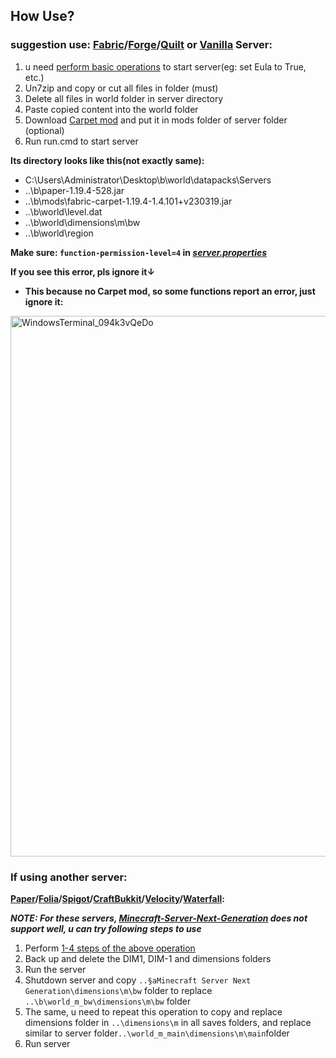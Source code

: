 ## How Use?

### suggestion use: [Fabric](https://fabricmc.net/use/server/)/[Forge](https://files.minecraftforge.net/net/minecraftforge/forge/)/[Quilt](https://quiltmc.org/en/install/server/) or [Vanilla](https://www.minecraft.net/en-us/download/server) Server:

1. u need [perform basic operations](https://minecraft.fandom.com/wiki/Tutorials/Setting_up_a_server) to start server(eg: set Eula to True, etc.)
2. Un7zip and copy or cut all files in folder (must)
3. Delete all files in world folder in server directory
4. Paste copied content into the world folder
5. Download [Carpet mod](https://modrinth.com/mod/carpet) and put it in mods folder of server folder (optional)
6. Run run.cmd to start server

**Its directory looks like this(not exactly same):**

- C:\Users\Administrator\Desktop\b\world\datapacks\Servers
- ..\b\paper-1.19.4-528.jar
- ..\b\mods\fabric-carpet-1.19.4-1.4.101+v230319.jar
- ..\b\world\level.dat
- ..\b\world\dimensions\m\bw
- ..\b\world\region

**Make sure: `function-permission-level=4` in [_server.properties_](https://minecraft.fandom.com/wiki/Server.properties)**

**If you see this error, pls ignore it↓**
- **This because no Carpet mod, so some functions report an error, just ignore it:**
<img width="865" alt="WindowsTerminal_094k3vQeDo" src="https://github.com/LingLing1301/Minecraft-Server-Next-Generation/assets/65935235/c888409b-96ac-445a-9920-e11f923acbe1">

### If using another server:

**[Paper](https://papermc.io/downloads/paper)/[Folia](https://papermc.io/software/folia)/[Spigot](https://getbukkit.org/download/spigot)/[CraftBukkit](https://getbukkit.org/download/craftbukkit)/[Velocity](https://papermc.io/downloads/velocity)/[Waterfall](https://papermc.io/downloads/waterfall):**

**_NOTE: For these servers, [Minecraft-Server-Next-Generation](README.md) does not support well, u can try following steps to use_**

1. Perform [1-4 steps of the above operation](#how-use)
5. Back up and delete the DIM1, DIM-1 and dimensions folders
6. Run the server
7. Shutdown server and copy `..§aMinecraft Server Next Generation\dimensions\m\bw` folder to replace `..\b\world_m_bw\dimensions\m\bw` folder
8. The same, u need to repeat this operation to copy and replace dimensions folder in `..\dimensions\m` in all saves folders, and replace similar to server folder`..\world_m_main\dimensions\m\main`folder
9. Run server



















